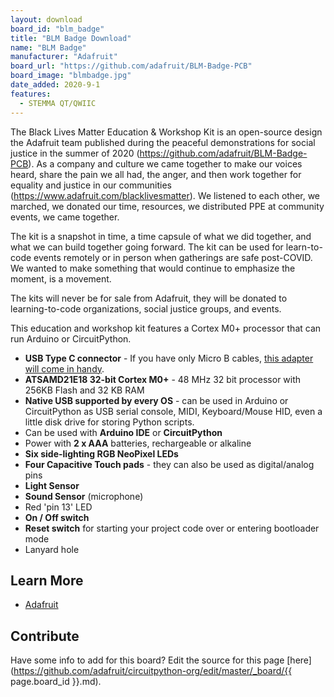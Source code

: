 ```yaml
---
layout: download
board_id: "blm_badge"
title: "BLM Badge Download"
name: "BLM Badge"
manufacturer: "Adafruit"
board_url: "https://github.com/adafruit/BLM-Badge-PCB"
board_image: "blmbadge.jpg"
date_added: 2020-9-1
features:
  - STEMMA QT/QWIIC
---
```


The Black Lives Matter Education & Workshop Kit is an open-source design the Adafruit team published during the peaceful demonstrations for social justice in the summer of 2020 (https://github.com/adafruit/BLM-Badge-PCB). As a company and culture we came together to make our voices heard, share the pain we all had, the anger, and then work together for equality and justice in our communities (https://www.adafruit.com/blacklivesmatter). We listened to each other, we marched, we donated our time, resources, we distributed PPE at community events, we came together.

The kit is a snapshot in time, a time capsule of what we did together, and what we can build together going forward. The kit can be used for learn-to-code events remotely or in person when gatherings are safe post-COVID. We wanted to make something that would continue to emphasize the moment, is a movement.

The kits will never be for sale from Adafruit, they will be donated to learning-to-code organizations, social justice groups, and events.

This education and workshop kit features a Cortex M0+ processor that can run Arduino or CircuitPython.

 * **USB Type C connector** - If you have only Micro B cables, [this adapter will come in handy](https://www.adafruit.com/product/4299).
 * **ATSAMD21E18 32-bit Cortex M0+** - 48 MHz 32 bit processor with 256KB Flash and 32 KB RAM
 * **Native USB supported by every OS** - can be used in Arduino or CircuitPython as USB serial console, MIDI, Keyboard/Mouse HID, even a little disk drive for storing Python scripts.
 * Can be used with **Arduino IDE** or **CircuitPython**
 * Power with **2 x AAA** batteries, rechargeable or alkaline
 * **Six side-lighting RGB NeoPixel LEDs**
 * **Four Capacitive Touch pads** - they can also be used as digital/analog pins
 * **Light Sensor**
 * **Sound Sensor** (microphone)
 * Red 'pin 13' LED
 * **On / Off switch**
 * **Reset switch** for starting your project code over or entering bootloader mode
 * Lanyard hole

## Learn More
* [Adafruit](https://www.adafruit.com/blacklivesmatter)

## Contribute

Have some info to add for this board? Edit the source for this page [here](https://github.com/adafruit/circuitpython-org/edit/master/_board/{{ page.board_id }}.md).

